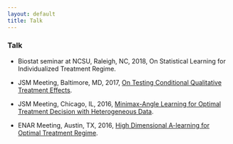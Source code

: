 ```yaml
---
layout: default
title: Talk
---
```


### Talk

* Biostat seminar at NCSU, Raleigh, NC, 2018, On Statistical Learning for Individualized Treatment Regime. 

* JSM Meeting, Baltimore, MD, 2017, [On Testing Conditional Qualitative Treatment Effects](./slides/JSM2017.pdf).

* JSM Meeting, Chicago, IL, 2016, [Minimax-Angle Learning for Optimal Treatment Decision with Heterogeneous Data](./slides/JSM2016.pdf).

* ENAR Meeting, Austin, TX, 2016, [High Dimensional A-learning for Optimal Treatment Regime](./slides/ENAR2016spring.pdf).


